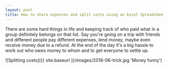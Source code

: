 ```yaml
---
layout: post
title: How to share expenses and split costs using an Excel Spreadsheet
---
```


There are some hard things in life and keeping track of who paid what in a group
definitely belongs on that list. Say you're going on a trip with friends and
different people pay different expenses, lend money, maybe even receive money due
to a refund. At the end of the day it's a big hassle to work out who owes money
to whom and to get everyone to settle up.


![Splitting costs]({{ site.baseurl }}/images/2018-06-trick.jpg 'Money funny')
